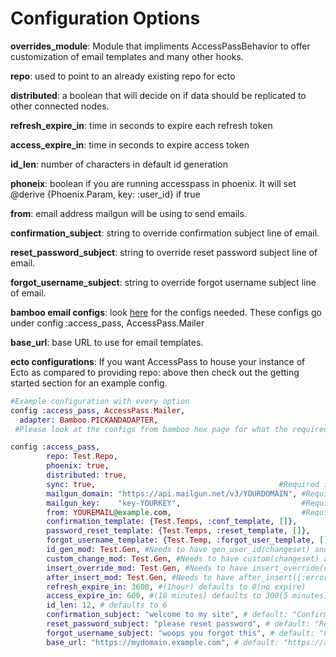 # Configuration Options

<b>overrides_module</b>: Module that impliments AccessPassBehavior to offer customization of email templates and many other hooks.

<b>repo</b>: used to point to an already existing repo for ecto

<b>distributed</b>: a boolean that will decide on if data should be replicated to other connected nodes.

<b>refresh\_expire\_in</b>: time in seconds to expire each refresh token

<b>access\_expire\_in</b>: time in seconds to expire access token

<b>id\_len</b>: number of characters in default id generation

<b>phoneix</b>: boolean if you are running accesspass in phoenix. It will set  @derive {Phoenix.Param, key: :user_id} if true

<b>from</b>: email address mailgun will be using to send emails.

<b>confirmation\_subject</b>: string to override confirmation subject line of email.

<b>reset\_password\_subject</b>: string to override reset password subject line of email.

<b>forgot\_username_subject</b>: string to override forgot username subject line of email.

<b>bamboo email configs</b>: look [here](https://hexdocs.pm/bamboo/readme.html) for the configs needed. These configs go under config :access_pass, AccessPass.Mailer

<b>base_url</b>: base URL to use for email templates.

<b>ecto configurations</b>: If you want AccessPass to house your instance of Ecto as compared to providing repo: above then check out the getting started section for an example config.

```elixir
#Example configuration with every option
config :access_pass, AccessPass.Mailer,
  adapter: Bamboo.PICKANDADAPTER,
 #Please look at the configs from bamboo hex page for what the required configs are. 

config :access_pass, 
        repo: Test.Repo,
        phoenix: true,
        distributed: true,
        sync: true,                                         #Required if already using ecto
        mailgun_domain: "https://api.mailgun.net/v3/YOURDOMAIN", #Required
        mailgun_key:    "key-YOURKEY",                           #Required
        from: YOUREMAIL@example.com,                             #Required
        confirmation_template: {Test.Temps, :conf_template, []},         #check Email Templating
        password_reset_template: {Test.Temps, :reset_template, []},      #check Email Templating
        forgot_username_template: {Test.Temp, :forgot_user_template, []},#check Email Templating
        id_gen_mod: Test.Gen, #Needs to have gen_user_id(changeset) and return {changeset, ID}
        custom_change_mod: Test.Gen, #Needs to have custom(changeset) and return changeset
        insert_override_mod: Test.Gen, #Needs to have insert_override(changeset) and return {:ok, changeset} or {:error, changeset}
        after_insert_mod: Test.Gen, #Needs to have after_insert({:error,cs} OR {:ok,cs}) and return changeset
        refresh_expire_in: 3600, #(1hour) defaults to 0(no expire)
        access_expire_in: 600, #(10 minutes) defaults to 300(5 minutes)
        id_len: 12, # defaults to 6 
        confirmation_subject: "welcome to my site", # default: "Confirmation email"
        reset_password_subject: "please reset password", # default: "Reset your password"
        forgot_username_subject: "woops you forgot this", # default: "Forgot Username"
        base_url: "https://mydomain.example.com", # default: "https://api.example.com", used in email templates
```


